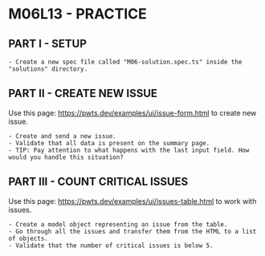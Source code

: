# M06L13 - PRACTICE

## PART I - SETUP

    - Create a new spec file called "M06-solution.spec.ts" inside the "solutions" directory.

## PART II - CREATE NEW ISSUE

Use this page: https://pwts.dev/examples/ui/issue-form.html to create new issue.

    - Create and send a new issue.
    - Validate that all data is present on the summary page.
    - TIP: Pay attention to what happens with the last input field. How would you handle this situation?

## PART III - COUNT CRITICAL ISSUES

Use this page: https://pwts.dev/examples/ui/issues-table.html to work with issues.

    - Create a model object representing an issue from the table.
    - Go through all the issues and transfer them from the HTML to a list of objects.
    - Validate that the number of critical issues is below 5.
